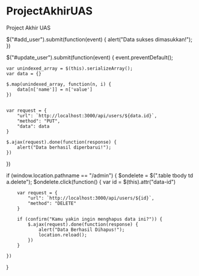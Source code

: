 # ProjectAkhirUAS
Project Akhir UAS

$("#add_user").submit(function(event) {
    alert("Data sukses dimasukkan!");
})

$("#update_user").submit(function(event) {
    event.preventDefault();

    var unindexed_array = $(this).serializeArray();
    var data = {}

    $.map(unindexed_array, function(n, i) {
        data[n['name']] = n['value']
    })


    var request = {
        "url": `http://localhost:3000/api/users/${data.id}`,
        "method": "PUT",
        "data": data
    }

    $.ajax(request).done(function(response) {
        alert("Data berhasil diperbarui!");
    })

})

if (window.location.pathname == "/admin") {
    $ondelete = $(".table tbody td a.delete");
    $ondelete.click(function() {
        var id = $(this).attr("data-id")

        var request = {
            "url": `http://localhost:3000/api/users/${id}`,
            "method": "DELETE"
        }

        if (confirm("Kamu yakin ingin menghapus data ini?")) {
            $.ajax(request).done(function(response) {
                alert("Data Berhasil Dihapus!");
                location.reload();
            })
        }

    })
}
